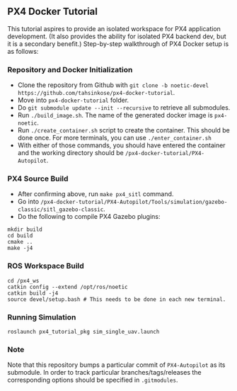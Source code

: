 ## PX4 Docker Tutorial

This tutorial aspires to provide an isolated workspace for PX4 application development. (It also provides the ability for isolated PX4 backend dev, but it is a secondary benefit.) Step-by-step walkthrough of PX4 Docker setup is as follows:
### Repository and Docker Initialization
* Clone the repository from Github with `git clone -b noetic-devel https://github.com/tahsinkose/px4-docker-tutorial`.
* Move into `px4-docker-tutorial` folder.
* Do `git submodule update --init --recursive` to retrieve all submodules.
* Run `./build_image.sh`. The name of the generated docker image is `px4-noetic`.
* Run `./create_container.sh` script to create the container. This should be done once. For more terminals, you can use `./enter_container.sh`
* With either of those commands, you should have entered the container and the working directory should be `/px4-docker-tutorial/PX4-Autopilot`.

### PX4 Source Build
* After confirming above, run `make px4_sitl` command.
* Go into `/px4-docker-tutorial/PX4-Autopilot/Tools/simulation/gazebo-classic/sitl_gazebo-classic`.
* Do the following to compile PX4 Gazebo plugins:
```
mkdir build
cd build
cmake ..
make -j4
```

### ROS Workspace Build
```
cd /px4_ws
catkin config --extend /opt/ros/noetic
catkin build -j4
source devel/setup.bash # This needs to be done in each new terminal.
```


### Running Simulation
`roslaunch px4_tutorial_pkg sim_single_uav.launch`

### Note

Note that this repository bumps a particular commit of `PX4-Autopilot` as its submodule. In order to track particular branches/tags/releases the corresponding options should be specified in `.gitmodules`.